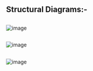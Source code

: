 ## Structural Diagrams:-
## 
![image](https://user-images.githubusercontent.com/86291115/144382881-fd8101b2-1e63-4894-9453-a8c36ef8d1f4.png)
## 
![image](https://user-images.githubusercontent.com/86291115/144382951-6c711a55-c504-4e3a-9df0-569a748fedc4.png)
## 
![image](https://user-images.githubusercontent.com/86291115/144382989-1eb0cdd7-1843-4466-b0ff-b7d337b07015.png)
